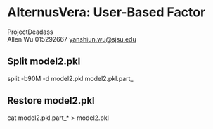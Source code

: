 # AlternusVera: User-Based Factor
ProjectDeadass  
Allen Wu 015292667 yanshiun.wu@sjsu.edu

## Split model2.pkl
split -b90M -d model2.pkl model2.pkl.part_

## Restore model2.pkl
cat model2.pkl.part_* > model2.pkl
